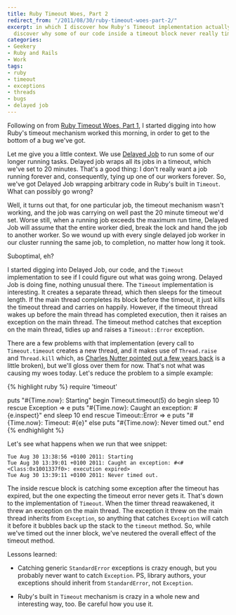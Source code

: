 ```yaml
---
title: Ruby Timeout Woes, Part 2
redirect_from: "/2011/08/30/ruby-timeout-woes-part-2/"
excerpt: in which I discover how Ruby's Timeout implementation actually works, and
  discover why some of our code inside a timeout block never really times out.
categories:
- Geekery
- Ruby and Rails
- Work
tags:
- ruby
- timeout
- exceptions
- threads
- bugs
- delayed job
---
```

Following on from [Ruby Timeout Woes, Part 1](/articles/ruby-timeout-woes-part-1/), I started digging into how Ruby's timeout mechanism worked this morning, in order to get to the bottom of a bug we've got.

Let me give you a little context. We use [Delayed Job](https://github.com/tobi/delayed_job) to run some of our longer running tasks. Delayed job wraps all its jobs in a timeout, which we've set to 20 minutes. That's a good thing: I don't really want a job running forever and, consequently, tying up one of our workers forever. So, we've got Delayed Job wrapping arbitrary code in Ruby's built in `Timeout`. What can possibly go wrong?

Well, it turns out that, for one particular job, the timeout mechanism wasn't working, and the job was carrying on well past the 20 minute timeout we'd set. Worse still, when a running job exceeds the maximum run time, Delayed Job will assume that the entire worker died, break the lock and hand the job to another worker. So we wound up with every single delayed job worker in our cluster running the same job, to completion, no matter how long it took.

Suboptimal, eh?

I started digging into Delayed Job, our code, and the `Timeout` implementation to see if I could figure out what was going wrong. Delayed Job is doing fine, nothing unusual there. The `Timeout` implementation is interesting. It creates a separate thread, which then sleeps for the timeout length. If the main thread completes its block before the timeout, it just kills the timeout thread and carries on happily. However, if the timeout thread wakes up before the main thread has completed execution, then it raises an exception on the main thread. The timeout method catches that exception on the main thread, tidies up and raises a `Timeout::Error` exception.

There are a few problems with that implementation (every call to `Timeout.timeout` creates a new thread, and it makes use of `Thread.raise` and `Thread.kill` which, as [Charles Nutter pointed out a few years back](http://headius.blogspot.com/2008/02/rubys-threadraise-threadkill-timeoutrb.html) is a little broken), but we'll gloss over them for now. That's not what was causing my woes today. Let's reduce the problem to a simple example:

{% highlight ruby %}
require 'timeout'

puts "#{Time.now}: Starting"
begin
  Timeout.timeout(5) do
    begin
      sleep 10
    rescue Exception => e
      puts "#{Time.now}: Caught an exception: #{e.inspect}"
    end
    sleep 10
  end
rescue Timeout::Error => e
  puts "#{Time.now}: Timeout: #{e}"
else
  puts "#{Time.now}: Never timed out."
end
{% endhighlight %}

Let's see what happens when we run that wee snippet:

    Tue Aug 30 13:38:56 +0100 2011: Starting
    Tue Aug 30 13:39:01 +0100 2011: Caught an exception: #<#<Class:0x1001337f0>: execution expired>
    Tue Aug 30 13:39:11 +0100 2011: Never timed out.

The inside rescue block is catching some exception after the timeout has expired, but the one expecting the timeout error never gets it. That's down to the implementation of `Timeout`. When the timer thread reawakened, it threw an exception on the main thread. The exception it threw on the main thread inherits from `Exception`, so anything that catches `Exception` will catch it before it bubbles back up the stack to the `timeout` method. So, while we've timed out the inner block, we've neutered the overall effect of the timeout method.

Lessons learned:

* Catching generic `StandardError` exceptions is crazy enough, but you probably never want to catch `Exception`. PS, library authors, your exceptions should inherit from `StandardError`, not `Exception`.

* Ruby's built in `Timeout` mechanism is crazy in a whole new and interesting way, too. Be careful how you use it.
